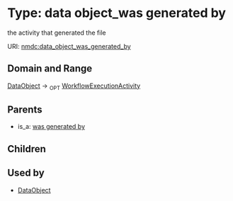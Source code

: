 
# Type: data object_was generated by


the activity that generated the file

URI: [nmdc:data_object_was_generated_by](https://microbiomedata/meta/data_object_was_generated_by)


## Domain and Range

[DataObject](DataObject.md) ->  <sub>OPT</sub> [WorkflowExecutionActivity](WorkflowExecutionActivity.md)

## Parents

 *  is_a: [was generated by](was_generated_by.md)

## Children


## Used by

 * [DataObject](DataObject.md)
